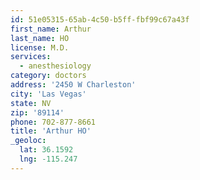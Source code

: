 ```yaml
---
id: 51e05315-65ab-4c50-b5ff-fbf99c67a43f
first_name: Arthur
last_name: HO
license: M.D.
services:
  - anesthesiology
category: doctors
address: '2450 W Charleston'
city: 'Las Vegas'
state: NV
zip: '89114'
phone: 702-877-8661
title: 'Arthur HO'
_geoloc:
  lat: 36.1592
  lng: -115.247
---
```

